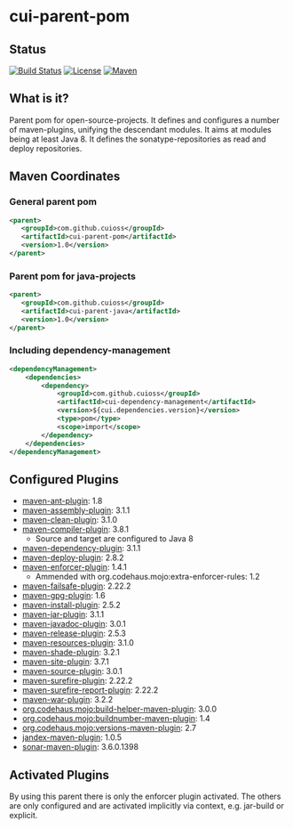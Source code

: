 # cui-parent-pom

## Status
[![Build Status](https://travis-ci.org/cuioss/cui-parent-pom.svg?branch=master)](https://travis-ci.org/cuioss/cui-parent-pom)
[![License](http://img.shields.io/:license-apache-blue.svg)](http://www.apache.org/licenses/LICENSE-2.0.html)
[![Maven](https://img.shields.io/maven-metadata/v/http/central.maven.org/maven2/com/github/cuioss/cui-parent-pom/maven-metadata.xml.svg)](http://central.maven.org/maven2/com/github/cuioss/cui-parent-pom/)

## What is it?
Parent pom for open-source-projects. It defines and configures a number of maven-plugins, unifying the descendant modules.
It aims at modules being at least Java 8. It defines the sonatype-repositories as read and deploy repositories.

## Maven Coordinates
### General parent pom
```xml
<parent>
   <groupId>com.github.cuioss</groupId>
   <artifactId>cui-parent-pom</artifactId>
   <version>1.0</version>
</parent>
```

### Parent pom for java-projects
```xml
<parent>
   <groupId>com.github.cuioss</groupId>
   <artifactId>cui-parent-java</artifactId>
   <version>1.0</version>
</parent>
```

### Including dependency-management
```xml
<dependencyManagement>
    <dependencies>
        <dependency>
            <groupId>com.github.cuioss</groupId>
            <artifactId>cui-dependency-management</artifactId>
            <version>${cui.dependencies.version}</version>
            <type>pom</type>
            <scope>import</scope>
        </dependency>
    </dependencies>
</dependencyManagement>
```

## Configured Plugins
- [maven-ant-plugin](https://maven.apache.org/plugins/maven-ant-plugin/): 1.8
- [maven-assembly-plugin](https://maven.apache.org/plugins/maven-assembly-plugin/): 3.1.1
- [maven-clean-plugin](https://maven.apache.org/plugins/maven-clean-plugin/): 3.1.0
- [maven-compiler-plugin](https://maven.apache.org/plugins/maven-compiler-plugin/): 3.8.1
	- Source and target are configured to Java 8	
- [maven-dependency-plugin](https://maven.apache.org/plugins/maven-dependency-plugin/): 3.1.1	
- [maven-deploy-plugin](https://maven.apache.org/plugins/maven-deploy-plugin/): 2.8.2	
- [maven-enforcer-plugin](https://maven.apache.org/plugins/maven-enforcer-plugin/): 1.4.1
	- Ammended with org.codehaus.mojo:extra-enforcer-rules: 1.2
- [maven-failsafe-plugin](https://maven.apache.org/plugins/maven-failsafe-plugin/): 2.22.2
- [maven-gpg-plugin](https://maven.apache.org/plugins/maven-gpg-plugin/): 1.6
- [maven-install-plugin](https://maven.apache.org/plugins/maven-install-plugin/): 2.5.2	
- [maven-jar-plugin](https://maven.apache.org/plugins/maven-jar-plugin/): 3.1.1
- [maven-javadoc-plugin](https://maven.apache.org/plugins/maven-javadoc-plugin/): 3.0.1
- [maven-release-plugin](https://maven.apache.org/plugins/maven-release-plugin/): 2.5.3
- [maven-resources-plugin](https://maven.apache.org/plugins/maven-resources-plugin/): 3.1.0
- [maven-shade-plugin](https://maven.apache.org/plugins/maven-shade-plugin/): 3.2.1
- [maven-site-plugin](https://maven.apache.org/plugins/maven-site-plugin/): 3.7.1
- [maven-source-plugin](https://maven.apache.org/plugins/maven-source-plugin/): 3.0.1
- [maven-surefire-plugin](https://maven.apache.org/plugins/maven-surefire-plugin/): 2.22.2
- [maven-surefire-report-plugin](https://maven.apache.org/plugins/maven-surefire-report-plugin/): 2.22.2
- [maven-war-plugin](https://maven.apache.org/plugins/maven-war-plugin/): 3.2.2
- [org.codehaus.mojo:build-helper-maven-plugin](https://www.mojohaus.org/build-helper-maven-plugin/): 3.0.0
- [org.codehaus.mojo:buildnumber-maven-plugin](https://www.mojohaus.org/buildnumber-maven-plugin/): 1.4
- [org.codehaus.mojo:versions-maven-plugin](https://www.mojohaus.org/versions-maven-plugin/): 2.7
- [jandex-maven-plugin](https://github.com/wildfly/jandex-maven-plugin): 1.0.5
- [sonar-maven-plugin](https://docs.sonarqube.org/display/SCAN/Analyzing+with+SonarQube+Scanner+for+Maven): 3.6.0.1398

## Activated Plugins
By using this parent there is only the enforcer plugin activated. The others are only configured and are activated implicitly via context, e.g. jar-build or explicit.
